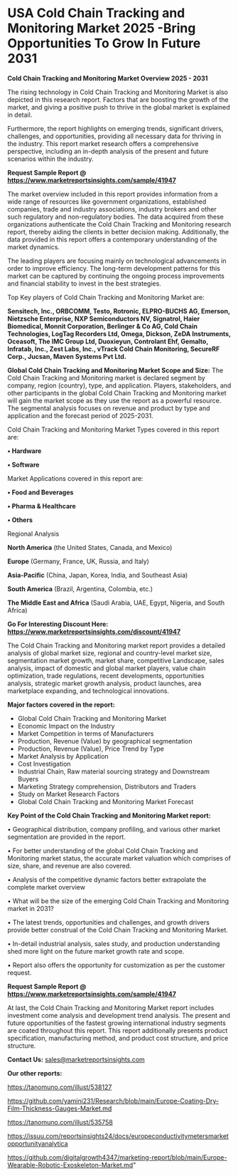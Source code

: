 # USA Cold Chain Tracking and Monitoring Market 2025 -Bring Opportunities To Grow In Future 2031

<Strong> Cold Chain Tracking and Monitoring Market Overview 2025 - 2031</strong>

The rising technology in Cold Chain Tracking and Monitoring Market is also depicted in this research report. Factors that are boosting the growth of the market, and giving a positive push to thrive in the global market is explained in detail.

Furthermore, the report highlights on emerging trends, significant drivers, challenges, and opportunities, providing all necessary data for thriving in the industry. This report market research offers a comprehensive perspective, including an in-depth analysis of the present and future scenarios within the industry.

<strong>Request Sample Report @ <a href=https://www.marketreportsinsights.com/sample/41947>https://www.marketreportsinsights.com/sample/41947</a></strong>

The market overview included in this report provides information from a wide range of resources like government organizations, established companies, trade and industry associations, industry brokers and other such regulatory and non-regulatory bodies. The data acquired from these organizations authenticate the Cold Chain Tracking and Monitoring research report, thereby aiding the clients in better decision making. Additionally, the data provided in this report offers a contemporary understanding of the market dynamics.

The leading players are focusing mainly on technological advancements in order to improve efficiency. The long-term development patterns for this market can be captured by continuing the ongoing process improvements and financial stability to invest in the best strategies.

Top Key players of Cold Chain Tracking and Monitoring Market are:

<strong>Sensitech, Inc., ORBCOMM, Testo, Rotronic, ELPRO-BUCHS AG, Emerson, Nietzsche Enterprise, NXP Semiconductors NV, Signatrol, Haier Biomedical, Monnit Corporation, Berlinger & Co AG, Cold Chain Technologies, LogTag Recorders Ltd, Omega, Dickson, ZeDA Instruments, Oceasoft, The IMC Group Ltd, Duoxieyun, Controlant Ehf, Gemalto, Infratab, Inc., Zest Labs, Inc., vTrack Cold Chain Monitoring, SecureRF Corp., Jucsan, Maven Systems Pvt Ltd.</strong>

<strong><b>Global Cold Chain Tracking and Monitoring Market Scope and Size:</b></strong>
The Cold Chain Tracking and Monitoring market is declared segment by company, region (country), type, and application. Players, stakeholders, and other participants in the global Cold Chain Tracking and Monitoring market will gain the market scope as they use the report as a powerful resource. The segmental analysis focuses on revenue and product by type and application and the forecast period of 2025-2031.

Cold Chain Tracking and Monitoring Market Types covered in this report are:

<strong>•  Hardware

•  Software</strong>

Market Applications covered in this report are:

<strong>•  Food and Beverages

•  Pharma & Healthcare

•  Others</strong> 

Regional Analysis

<strong>North America</strong> (the United States, Canada, and Mexico)

<strong>Europe</strong> (Germany, France, UK, Russia, and Italy)

<strong>Asia-Pacific</strong> (China, Japan, Korea, India, and Southeast Asia)

<strong>South America</strong> (Brazil, Argentina, Colombia, etc.)

<strong>The Middle East and Africa</strong> (Saudi Arabia, UAE, Egypt, Nigeria, and South Africa)

<strong>Go For Interesting Discount Here: <a href=https://www.marketreportsinsights.com/discount/41947>https://www.marketreportsinsights.com/discount/41947</a></strong>

The Cold Chain Tracking and Monitoring market report provides a detailed analysis of global market size, regional and country-level market size, segmentation market growth, market share, competitive Landscape, sales analysis, impact of domestic and global market players, value chain optimization, trade regulations, recent developments, opportunities analysis, strategic market growth analysis, product launches, area marketplace expanding, and technological innovations.

<strong><b>Major factors covered in the report:</b></strong>
<ul>
  <li>Global Cold Chain Tracking and Monitoring Market </li>
  <li>Economic Impact on the Industry</li>
  <li>Market Competition in terms of Manufacturers</li>
  <li>Production, Revenue (Value) by geographical segmentation</li>
  <li>Production, Revenue (Value), Price Trend by Type</li>
  <li>Market Analysis by Application</li>
  <li>Cost Investigation</li>
  <li>Industrial Chain, Raw material sourcing strategy and Downstream Buyers</li>
  <li>Marketing Strategy comprehension, Distributors and Traders</li>
  <li>Study on Market Research Factors</li>
  <li>Global Cold Chain Tracking and Monitoring Market Forecast</li>
</ul>

<strong><b>Key Point of the Cold Chain Tracking and Monitoring Market report:</b></strong>

• Geographical distribution, company profiling, and various other market segmentation are provided in the report.

• For better understanding of the global Cold Chain Tracking and Monitoring market status, the accurate market valuation which comprises of size, share, and revenue are also covered.

• Analysis of the competitive dynamic factors better extrapolate the complete market overview

• What will be the size of the emerging Cold Chain Tracking and Monitoring market in 2031?

• The latest trends, opportunities and challenges, and growth drivers provide better construal of the Cold Chain Tracking and Monitoring Market.

• In-detail industrial analysis, sales study, and production understanding shed more light on the future market growth rate and scope.

• Report also offers the opportunity for customization as per the customer request.

<strong>Request Sample Report @ <a href=https://www.marketreportsinsights.com/sample/41947>https://www.marketreportsinsights.com/sample/41947</a></strong>

At last, the Cold Chain Tracking and Monitoring Market report includes investment come analysis and development trend analysis. The present and future opportunities of the fastest growing international industry segments are coated throughout this report. This report additionally presents product specification, manufacturing method, and product cost structure, and price structure.

<strong>Contact Us:</strong>
sales@marketreportsinsights.com

<strong>Our other reports:</strong>

<a href=https://tanomuno.com/illust/538127>https://tanomuno.com/illust/538127</a>

<a href=https://github.com/yamini231/Research/blob/main/Europe-Coating-Dry-Film-Thickness-Gauges-Market.md>https://github.com/yamini231/Research/blob/main/Europe-Coating-Dry-Film-Thickness-Gauges-Market.md</a>

<a href=https://tanomuno.com/illust/535758>https://tanomuno.com/illust/535758</a>

<a href=https://issuu.com/reportsinsights24/docs/europeconductivitymetersmarketopportunityanalytica>https://issuu.com/reportsinsights24/docs/europeconductivitymetersmarketopportunityanalytica</a>

<a href=https://github.com/digitalgrowth4347/marketing-report/blob/main/Europe-Wearable-Robotic-Exoskeleton-Market.md>https://github.com/digitalgrowth4347/marketing-report/blob/main/Europe-Wearable-Robotic-Exoskeleton-Market.md</a>"

